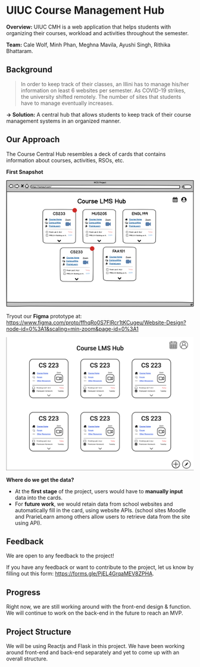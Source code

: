 # UIUC Course Management Hub

**Overview:** UIUC CMH is a web application that helps students with organizing their courses, workload and activities throughout the semester.

**Team:** Cale Wolf, Minh Phan, Meghna Mavila, Ayushi Singh, Rithika Bhattaram.

## Background
>In order to keep track of their classes, an Illini has to manage his/her information on least 6 websites per semester. As COVID-19 strikes, the university shifted remotely. The number of sites that students have to manage eventually increases.

**&#8594; Solution:** A central hub that allows students to keep track of their course management systems in an organized manner.

## Our Approach
The Course Central Hub resembles a deck of cards that contains information about courses, activities, RSOs, etc.

**First Snapshot**

![img.png](Snapshot.png)

Tryout our **Figma** prototype at: https://www.figma.com/proto/ffhqRo0S7FlRcr1tKCugeu/Website-Design?node-id=0%3A1&scaling=min-zoom&page-id=0%3A1

![img.png](figma-screenshot.png)

**Where do we get the data?**
- At the **first stage** of the project, users would have to **manually input** data into the cards.
- For **future work**, we would retain data from school websites and automatically fill in the card, using website APIs. (school sites Moodle and PrarieLearn among others allow users to retrieve data from the site using API).

## Feedback
We are open to any feedback to the project!

If you have any feedback or want to contribute to the project, let us know by filling out this form: https://forms.gle/PjEL4GrqaMEV8ZPHA.

## Progress
Right now, we are still working around with the front-end design & function. We will continue to work on the back-end in the future to reach an MVP.

## Project Structure
We will be using Reactjs and Flask in this project. We have been working around front-end and back-end separately and yet to come up with an overall structure.  

